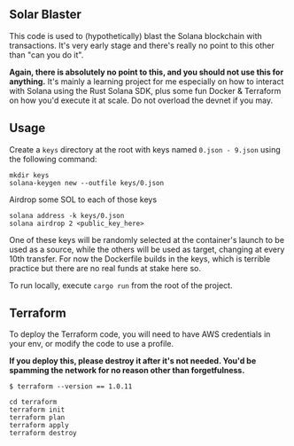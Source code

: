 ## Solar Blaster
This code is used to (hypothetically) blast the Solana blockchain with transactions. It's very early stage and there's really no point to this other than "can you do it".

**Again, there is absolutely no point to this, and you should not use this for anything.**
It's mainly a learning project for me especially on how to interact with Solana using the Rust Solana SDK, plus some fun Docker & Terraform on how you'd execute it at scale. Do not overload the devnet if you may.

## Usage
Create a `keys` directory at the root with keys named `0.json - 9.json` using the following command:
```
mkdir keys
solana-keygen new --outfile keys/0.json
```
Airdrop some SOL to each of those keys
```
solana address -k keys/0.json
solana airdrop 2 <public_key_here>
```


One of these keys will be randomly selected at the container's launch to be used as a source, while the others will be used as target, changing at every 10th transfer. For now the Dockerfile builds in the keys, which is terrible practice but there are no real funds at stake here so.

To run locally, execute `cargo run` from the root of the project.

## Terraform
To deploy the Terraform code, you will need to have AWS credentials in your env, or modify the code to use a profile.

**If you deploy this, please destroy it after it's not needed. You'd be spamming the network for no reason other than forgetfulness.**

```
$ terraform --version == 1.0.11

cd terraform
terraform init
terraform plan
terraform apply
terraform destroy
```
